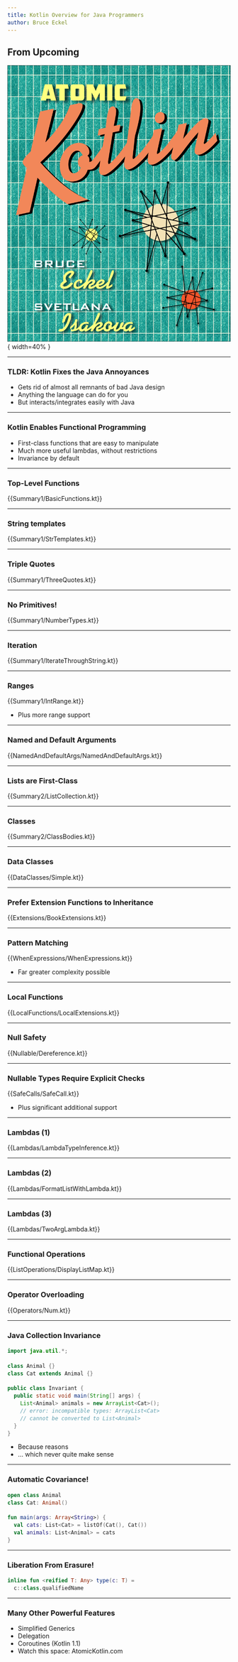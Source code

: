 ```yaml
---
title: Kotlin Overview for Java Programmers
author: Bruce Eckel
---
```


## From Upcoming

![](Cover.jpg){ width=40% }

---

### TLDR: Kotlin Fixes the Java Annoyances
* Gets rid of almost all remnants of bad Java design
* Anything the language can do for you
* But interacts/integrates easily with Java

---

### Kotlin Enables Functional Programming
* First-class functions that are easy to manipulate
* Much more useful lambdas, without restrictions
* Invariance by default

---

### Top-Level Functions

{{Summary1/BasicFunctions.kt}}

---

### String templates

{{Summary1/StrTemplates.kt}}

---

### Triple Quotes

{{Summary1/ThreeQuotes.kt}}

---

### No Primitives!

{{Summary1/NumberTypes.kt}}

---

### Iteration

{{Summary1/IterateThroughString.kt}}

---

### Ranges

{{Summary1/IntRange.kt}}

* Plus more range support

---

### Named and Default Arguments

{{NamedAndDefaultArgs/NamedAndDefaultArgs.kt}}

---

### Lists are First-Class

{{Summary2/ListCollection.kt}}

---

### Classes

{{Summary2/ClassBodies.kt}}

---

### Data Classes

{{DataClasses/Simple.kt}}

---

### Prefer Extension Functions to Inheritance

{{Extensions/BookExtensions.kt}}

---

### Pattern Matching

{{WhenExpressions/WhenExpressions.kt}}

* Far greater complexity possible

---

### Local Functions

{{LocalFunctions/LocalExtensions.kt}}

---

### Null Safety

{{Nullable/Dereference.kt}}

---

### Nullable Types Require Explicit Checks

{{SafeCalls/SafeCall.kt}}

* Plus significant additional support

---

### Lambdas (1)

{{Lambdas/LambdaTypeInference.kt}}

---

### Lambdas (2)

{{Lambdas/FormatListWithLambda.kt}}

---

### Lambdas (3)

{{Lambdas/TwoArgLambda.kt}}

---

### Functional Operations

{{ListOperations/DisplayListMap.kt}}

---

### Operator Overloading

{{Operators/Num.kt}}

---

### Java Collection Invariance

```java
import java.util.*;

class Animal {}
class Cat extends Animal {}

public class Invariant {
  public static void main(String[] args) {
    List<Animal> animals = new ArrayList<Cat>();
    // error: incompatible types: ArrayList<Cat>
    // cannot be converted to List<Animal>
  }
}
```

* Because reasons
* ... which never quite make sense

---

### Automatic Covariance!

```kotlin
open class Animal
class Cat: Animal()

fun main(args: Array<String>) {
  val cats: List<Cat> = listOf(Cat(), Cat())
  val animals: List<Animal> = cats
}
```

---

### Liberation From Erasure!

```kotlin
inline fun <reified T: Any> type(c: T) =
  c::class.qualifiedName
```

---

### Many Other Powerful Features
* Simplified Generics
* Delegation
* Coroutines (Kotlin 1.1)
* Watch this space: AtomicKotlin.com
